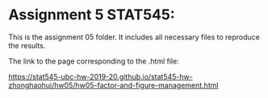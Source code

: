 # Assignment 5 STAT545: 
This is the assignment 05 folder. It includes all necessary files to reproduce the results.

The link to the page corresponding to the .html file:


https://stat545-ubc-hw-2019-20.github.io/stat545-hw-zhonghaohui/hw05/hw05-factor-and-figure-management.html

